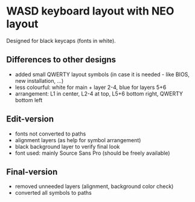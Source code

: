 # WASD keyboard layout with NEO layout
Designed for black keycaps (fonts in white).

## Differences to other designs
- added small QWERTY layout symbols (in case it is needed - like BIOS, new installation, ...) 
- less colourful: white for main + layer 2-4, blue for layers 5+6
- arrangement: L1 in center, L2-4 at top, L5+6 bottom right, QWERTY bottom left


## Edit-version
- fonts not converted to paths
- alignment layers (as help for symbol arrangement)
- black background layer to verify final look
- font used: mainly Source Sans Pro (should be freely available)

## Final-version
- removed unneeded layers (alignment, background color check)
- converted all symbols to paths
